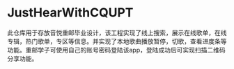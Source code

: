# JustHearWithCQUPT
此仓库用于存放音悦重邮毕业设计，该工程实现了线上搜索，展示在线歌单，在线专辑，热门歌单，专区等信息。并实现了本地歌曲播放暂停，切歌，查看进度条等功能。重邮学子可使用自己的账号密码登陆该app，登陆成功后可实现扫描二维码分享功能。
